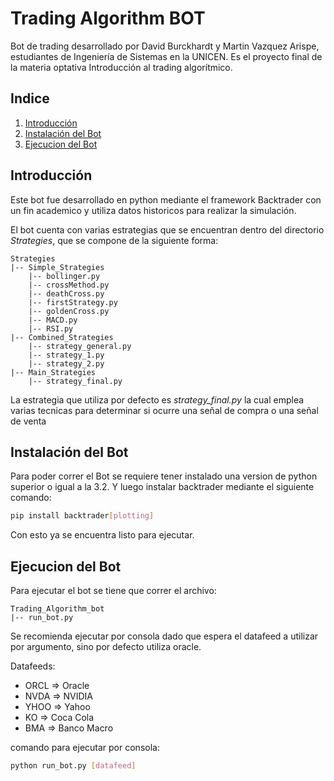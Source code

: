 # Trading Algorithm BOT

Bot de trading desarrollado por David Burckhardt y Martin Vazquez Arispe, estudiantes de Ingeniería de Sistemas en la UNICEN.
Es el proyecto final de la materia optativa Introducción al trading algorítmico.

## Indice

1. [Introducción](#introducción)
2. [Instalación del Bot](#instalación-del-bot)
3. [Ejecucion del Bot](#ejecucion-del-bot)

## Introducción

Este bot fue desarrollado en python mediante el framework Backtrader con un fin academico y utiliza datos historicos para realizar la simulación.

El bot cuenta con varias estrategias que se encuentran dentro del directorio *Strategies*, que se compone de la siguiente forma:

```
Strategies
|-- Simple_Strategies
    |-- bollinger.py
    |-- crossMethod.py
    |-- deathCross.py
    |-- firstStrategy.py
    |-- goldenCross.py
    |-- MACD.py
    |-- RSI.py
|-- Combined_Strategies
    |-- strategy_general.py
    |-- strategy_1.py
    |-- strategy_2.py
|-- Main_Strategies
    |-- strategy_final.py
```

La estrategia que utiliza por defecto es *strategy_final.py* la cual emplea varias tecnicas para determinar si ocurre una señal de compra o una señal de venta

## Instalación del Bot

Para poder correr el Bot se requiere tener instalado una version de python superior o igual a la 3.2. Y luego instalar backtrader mediante el siguiente comando:

```bash
pip install backtrader[plotting]
```
Con esto ya se encuentra listo para ejecutar.

## Ejecucion del Bot

Para ejecutar el bot se tiene que correr el archivo:

```
Trading_Algorithm_bot
|-- run_bot.py
```

Se recomienda ejecutar por consola dado que espera el datafeed a utilizar por argumento, sino por defecto utiliza oracle.

Datafeeds:
- ORCL => Oracle
- NVDA => NVIDIA
- YHOO => Yahoo
- KO => Coca Cola
- BMA => Banco Macro

comando para ejecutar por consola:

```bash
python run_bot.py [datafeed]
```